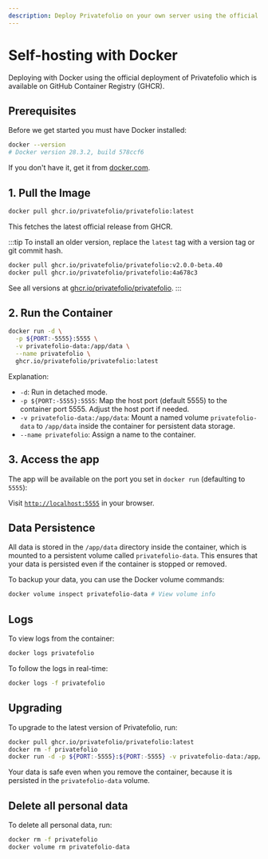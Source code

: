 ```yaml
---
description: Deploy Privatefolio on your own server using the official Docker image
---
```


# Self-hosting with Docker

Deploying with Docker using the official deployment of Privatefolio which is available on GitHub Container Registry (GHCR).

## Prerequisites

Before we get started you must have Docker installed:

```sh
docker --version
# Docker version 28.3.2, build 578ccf6
```

If you don't have it, get it from [docker.com](https://docs.docker.com/get-docker/).

## 1. Pull the Image

```sh
docker pull ghcr.io/privatefolio/privatefolio:latest
```

This fetches the latest official release from GHCR.

:::tip
To install an older version, replace the `latest` tag with a version tag or git commit hash.

```sh
docker pull ghcr.io/privatefolio/privatefolio:v2.0.0-beta.40
docker pull ghcr.io/privatefolio/privatefolio:4a678c3
```

See all versions at [ghcr.io/privatefolio/privatefolio](https://github.com/privatefolio/privatefolio/pkgs/container/privatefolio).
:::

## 2. Run the Container

```sh
docker run -d \
  -p ${PORT:-5555}:5555 \
  -v privatefolio-data:/app/data \
  --name privatefolio \
  ghcr.io/privatefolio/privatefolio:latest
```

Explanation:

- `-d`: Run in detached mode.
- `-p ${PORT:-5555}:5555`: Map the host port (default 5555) to the container port 5555. Adjust the host port if needed.
- `-v privatefolio-data:/app/data`: Mount a named volume `privatefolio-data` to `/app/data` inside the container for persistent data storage.
- `--name privatefolio`: Assign a name to the container.

## 3. Access the app

The app will be available on the port you set in `docker run` (defaulting to `5555`):

Visit [`http://localhost:5555`](http://localhost:5555) in your browser.

## Data Persistence

All data is stored in the `/app/data` directory inside the container, which is mounted to a persistent volume called `privatefolio-data`. This ensures that your data is persisted even if the container is stopped or removed.

To backup your data, you can use the Docker volume commands:

```sh
docker volume inspect privatefolio-data # View volume info
```

## Logs

To view logs from the container:

```sh
docker logs privatefolio
```

To follow the logs in real-time:

```sh
docker logs -f privatefolio
```

## Upgrading

To upgrade to the latest version of Privatefolio, run:

```sh
docker pull ghcr.io/privatefolio/privatefolio:latest
docker rm -f privatefolio
docker run -d -p ${PORT:-5555}:${PORT:-5555} -v privatefolio-data:/app/data --name privatefolio ghcr.io/privatefolio/privatefolio:latest
```

Your data is safe even when you remove the container, because it is persisted in the `privatefolio-data` volume.

## Delete all personal data

To delete all personal data, run:

```sh
docker rm -f privatefolio
docker volume rm privatefolio-data
```
